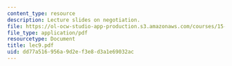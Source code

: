 ```yaml
---
content_type: resource
description: Lecture slides on negotiation.
file: https://ol-ocw-studio-app-production.s3.amazonaws.com/courses/15-301-managerial-psychology-fall-2006/dd77a516956a9d2ef3e8d3a1e69032ac_lec9.pdf
file_type: application/pdf
resourcetype: Document
title: lec9.pdf
uid: dd77a516-956a-9d2e-f3e8-d3a1e69032ac
---
```

